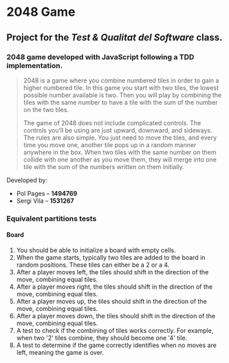 # 2048 Game

## Project for the _Test & Qualitat del Software_ class.

### 2048 game developed with JavaScript following a TDD implementation.

>2048 is a game where you combine numbered tiles in order to gain a higher numbered tile. In this game you start with two tiles, the lowest possible number available is two. Then you will play by combining the tiles with the same number to have a tile with the sum of the number on the two tiles.
>
>The game of 2048 does not include complicated controls. The controls you’ll be using are just upward, downward, and sideways. The rules are also simple. You just need to move the tiles, and every time you move one, another tile pops up in a random manner anywhere in the box. When two tiles with the same number on them collide with one another as you move them, they will merge into one tile with the sum of the numbers written on them initially.

Developed by:
- Pol Pages   – **1494769**
- Sergi Vila  – **1531267**

### Equivalent partitions tests
#### Board
1. You should be able to initialize a board with empty cells.
2. When the game starts, typically two tiles are added to the board in random positions. These tiles can either be a 2 or a 4.
3. After a player moves left, the tiles should shift in the direction of the move, combining equal tiles.
4. After a player moves right, the tiles should shift in the direction of the move, combining equal tiles.
5. After a player moves up, the tiles should shift in the direction of the move, combining equal tiles.
6. After a player moves down, the tiles should shift in the direction of the move, combining equal tiles.
7. A test to check if the combining of tiles works correctly. For example, when two '2' tiles combine, they should become one '4' tile.
8. A test to determine if the game correctly identifies when no moves are left, meaning the game is over.
